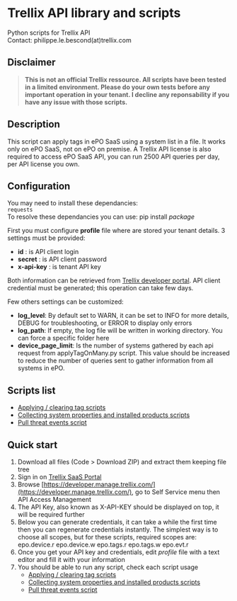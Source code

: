 # Trellix API library and scripts

Python scripts for Trellix API  
Contact: philippe.le.bescond(at)trellix.com

## Disclaimer

>**This is not an official Trellix ressource. All scripts have been tested in a limited environment. Please do your own tests before any important operation in your tenant. I decline any reponsability if you have any issue with those scripts.**

## Description

This script can apply tags in ePO SaaS using a system list in a file. It works only on ePO SaaS, not on ePO on premise. A Trellix API license is also required to access ePO SaaS API, you can run 2500 API queries per day, per API license you own.

## Configuration

You may need to install these dependancies:  
```requests```  
To resolve these dependancies you can use: pip install *package*

First you must configure **profile** file where are stored your tenant details. 3 settings must be provided:
* **id** : is API client login
* **secret** : is API client password
* **x-api-key** : is tenant API key

Both information can be retrieved from [Trellix developer portal](https://developer.manage.trellix.com/mvision/selfservice/access_manag).
API client credential must be generated; this operation can take few days.

Few others settings can be customized:
* **log_level**: By default set to WARN, it can be set to INFO for more details, DEBUG for troubleshooting, or ERROR to display only errors
* **log_path**: If empty, the log file will be written in working directory. You can force a specific folder here
* **device_page_limit**: Is the number of systems gathered by each api request from applyTagOnMany.py script. This value should be increased to reduce the number of queries sent to gather information from all systems in ePO.

## Scripts list

* [Applying / clearing tag scripts](applyTag)
* [Collecting system properties and installed products scripts](systemProperties)
* [Pull threat events script](pullEvents)

## Quick start

1. Download all files (Code > Download ZIP) and extract them keeping file tree
2. Sign in on [Trellix SaaS Portal](https://auth.ui.trellix.com)
3. Browse [https://developer.manage.trellix.com/](https://developer.manage.trellix.com/), go to Self Service menu then API Access Management
4. The API Key, also known as X-API-KEY should be displayed on top, it will be required further
5. Below you can generate credentials, it can take a while the first time then you can regenerate credentials instantly. The simplest way is to choose all scopes, but for these scripts, required scopes are: epo.device.r epo.device.w epo.tags.r epo.tags.w epo.evt.r
6. Once you get your API key and credentials, edit *profile* file with a text editor and fill it with your information
7. You should be able to run any script, check each script usage
    - [Applying / clearing tag scripts](applyTag)
    - [Collecting system properties and installed products scripts](systemProperties)
    - [Pull threat events script](pullEvents)

